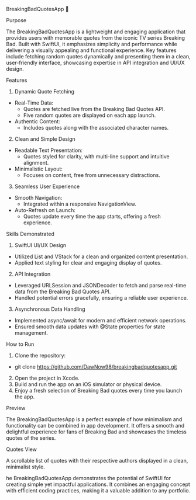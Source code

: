 BreakingBadQuotesApp 🧪


Purpose

The BreakingBadQuotesApp is a lightweight and engaging application that provides users with memorable quotes from the iconic TV series Breaking Bad. Built with SwiftUI, it emphasizes simplicity and performance while delivering a visually appealing and functional experience. Key features include fetching random quotes dynamically and presenting them in a clean, user-friendly interface, showcasing expertise in API integration and UI/UX design.

Features
1. Dynamic Quote Fetching
- Real-Time Data:
  - Quotes are fetched live from the Breaking Bad Quotes API.
  - Five random quotes are displayed on each app launch.
- Authentic Content:
  - Includes quotes along with the associated character names.
2. Clean and Simple Design
- Readable Text Presentation:
  - Quotes styled for clarity, with multi-line support and intuitive alignment.
- Minimalistic Layout:
  - Focuses on content, free from unnecessary distractions.
3. Seamless User Experience
- Smooth Navigation:
  - Integrated within a responsive NavigationView.
- Auto-Refresh on Launch:
  - Quotes update every time the app starts, offering a fresh experience.


Skills Demonstrated
1. SwiftUI UI/UX Design
- Utilized List and VStack for a clean and organized content presentation.
- Applied text styling for clear and engaging display of quotes.
2. API Integration
- Leveraged URLSession and JSONDecoder to fetch and parse real-time data from the Breaking Bad Quotes API.
- Handled potential errors gracefully, ensuring a reliable user experience.
3. Asynchronous Data Handling
- Implemented async/await for modern and efficient network operations.
- Ensured smooth data updates with @State properties for state management.


How to Run
1. Clone the repository:
- git clone https://github.com/DawNow98/breakingbadquotesapp.git
2. Open the project in Xcode.
3. Build and run the app on an iOS simulator or physical device.
4. Enjoy a fresh selection of Breaking Bad quotes every time you launch the app.


Preview

The BreakingBadQuotesApp is a perfect example of how minimalism and functionality can be combined in app development. It offers a smooth and delightful experience for fans of Breaking Bad and showcases the timeless quotes of the series.

Quotes View

A scrollable list of quotes with their respective authors displayed in a clean, minimalist style.


he BreakingBadQuotesApp demonstrates the potential of SwiftUI for creating simple yet impactful applications. It combines an engaging concept with efficient coding practices, making it a valuable addition to any portfolio.
